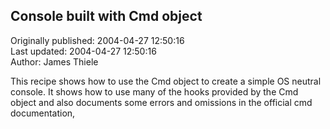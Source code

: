 ## Console built with Cmd object  
Originally published: 2004-04-27 12:50:16  
Last updated: 2004-04-27 12:50:16  
Author: James Thiele  
  
This recipe shows how to use the Cmd object to create a simple OS
neutral console. It shows how to use many of the hooks provided
by the Cmd object and also documents some errors and omissions
in the official cmd documentation,